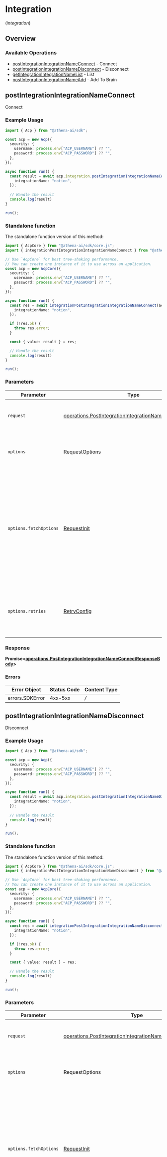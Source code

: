 # Integration
(*integration*)

## Overview

### Available Operations

* [postIntegrationIntegrationNameConnect](#postintegrationintegrationnameconnect) - Connect
* [postIntegrationIntegrationNameDisconnect](#postintegrationintegrationnamedisconnect) - Disconnect
* [getIntegrationIntegrationNameList](#getintegrationintegrationnamelist) - List
* [postIntegrationIntegrationNameAdd](#postintegrationintegrationnameadd) - Add To Brain

## postIntegrationIntegrationNameConnect

Connect

### Example Usage

```typescript
import { Acp } from "@athena-ai/sdk";

const acp = new Acp({
  security: {
    username: process.env["ACP_USERNAME"] ?? "",
    password: process.env["ACP_PASSWORD"] ?? "",
  },
});

async function run() {
  const result = await acp.integration.postIntegrationIntegrationNameConnect({
    integrationName: "notion",
  });
  
  // Handle the result
  console.log(result)
}

run();
```

### Standalone function

The standalone function version of this method:

```typescript
import { AcpCore } from "@athena-ai/sdk/core.js";
import { integrationPostIntegrationIntegrationNameConnect } from "@athena-ai/sdk/funcs/integrationPostIntegrationIntegrationNameConnect.js";

// Use `AcpCore` for best tree-shaking performance.
// You can create one instance of it to use across an application.
const acp = new AcpCore({
  security: {
    username: process.env["ACP_USERNAME"] ?? "",
    password: process.env["ACP_PASSWORD"] ?? "",
  },
});

async function run() {
  const res = await integrationPostIntegrationIntegrationNameConnect(acp, {
    integrationName: "notion",
  });

  if (!res.ok) {
    throw res.error;
  }

  const { value: result } = res;

  // Handle the result
  console.log(result)
}

run();
```

### Parameters

| Parameter                                                                                                                                                                      | Type                                                                                                                                                                           | Required                                                                                                                                                                       | Description                                                                                                                                                                    |
| ------------------------------------------------------------------------------------------------------------------------------------------------------------------------------ | ------------------------------------------------------------------------------------------------------------------------------------------------------------------------------ | ------------------------------------------------------------------------------------------------------------------------------------------------------------------------------ | ------------------------------------------------------------------------------------------------------------------------------------------------------------------------------ |
| `request`                                                                                                                                                                      | [operations.PostIntegrationIntegrationNameConnectRequest](../../models/operations/postintegrationintegrationnameconnectrequest.md)                                             | :heavy_check_mark:                                                                                                                                                             | The request object to use for the request.                                                                                                                                     |
| `options`                                                                                                                                                                      | RequestOptions                                                                                                                                                                 | :heavy_minus_sign:                                                                                                                                                             | Used to set various options for making HTTP requests.                                                                                                                          |
| `options.fetchOptions`                                                                                                                                                         | [RequestInit](https://developer.mozilla.org/en-US/docs/Web/API/Request/Request#options)                                                                                        | :heavy_minus_sign:                                                                                                                                                             | Options that are passed to the underlying HTTP request. This can be used to inject extra headers for examples. All `Request` options, except `method` and `body`, are allowed. |
| `options.retries`                                                                                                                                                              | [RetryConfig](../../lib/utils/retryconfig.md)                                                                                                                                  | :heavy_minus_sign:                                                                                                                                                             | Enables retrying HTTP requests under certain failure conditions.                                                                                                               |

### Response

**Promise\<[operations.PostIntegrationIntegrationNameConnectResponseBody](../../models/operations/postintegrationintegrationnameconnectresponsebody.md)\>**

### Errors

| Error Object    | Status Code     | Content Type    |
| --------------- | --------------- | --------------- |
| errors.SDKError | 4xx-5xx         | */*             |


## postIntegrationIntegrationNameDisconnect

Disconnect

### Example Usage

```typescript
import { Acp } from "@athena-ai/sdk";

const acp = new Acp({
  security: {
    username: process.env["ACP_USERNAME"] ?? "",
    password: process.env["ACP_PASSWORD"] ?? "",
  },
});

async function run() {
  const result = await acp.integration.postIntegrationIntegrationNameDisconnect({
    integrationName: "notion",
  });
  
  // Handle the result
  console.log(result)
}

run();
```

### Standalone function

The standalone function version of this method:

```typescript
import { AcpCore } from "@athena-ai/sdk/core.js";
import { integrationPostIntegrationIntegrationNameDisconnect } from "@athena-ai/sdk/funcs/integrationPostIntegrationIntegrationNameDisconnect.js";

// Use `AcpCore` for best tree-shaking performance.
// You can create one instance of it to use across an application.
const acp = new AcpCore({
  security: {
    username: process.env["ACP_USERNAME"] ?? "",
    password: process.env["ACP_PASSWORD"] ?? "",
  },
});

async function run() {
  const res = await integrationPostIntegrationIntegrationNameDisconnect(acp, {
    integrationName: "notion",
  });

  if (!res.ok) {
    throw res.error;
  }

  const { value: result } = res;

  // Handle the result
  console.log(result)
}

run();
```

### Parameters

| Parameter                                                                                                                                                                      | Type                                                                                                                                                                           | Required                                                                                                                                                                       | Description                                                                                                                                                                    |
| ------------------------------------------------------------------------------------------------------------------------------------------------------------------------------ | ------------------------------------------------------------------------------------------------------------------------------------------------------------------------------ | ------------------------------------------------------------------------------------------------------------------------------------------------------------------------------ | ------------------------------------------------------------------------------------------------------------------------------------------------------------------------------ |
| `request`                                                                                                                                                                      | [operations.PostIntegrationIntegrationNameDisconnectRequest](../../models/operations/postintegrationintegrationnamedisconnectrequest.md)                                       | :heavy_check_mark:                                                                                                                                                             | The request object to use for the request.                                                                                                                                     |
| `options`                                                                                                                                                                      | RequestOptions                                                                                                                                                                 | :heavy_minus_sign:                                                                                                                                                             | Used to set various options for making HTTP requests.                                                                                                                          |
| `options.fetchOptions`                                                                                                                                                         | [RequestInit](https://developer.mozilla.org/en-US/docs/Web/API/Request/Request#options)                                                                                        | :heavy_minus_sign:                                                                                                                                                             | Options that are passed to the underlying HTTP request. This can be used to inject extra headers for examples. All `Request` options, except `method` and `body`, are allowed. |
| `options.retries`                                                                                                                                                              | [RetryConfig](../../lib/utils/retryconfig.md)                                                                                                                                  | :heavy_minus_sign:                                                                                                                                                             | Enables retrying HTTP requests under certain failure conditions.                                                                                                               |

### Response

**Promise\<[operations.PostIntegrationIntegrationNameDisconnectResponseBody](../../models/operations/postintegrationintegrationnamedisconnectresponsebody.md)\>**

### Errors

| Error Object    | Status Code     | Content Type    |
| --------------- | --------------- | --------------- |
| errors.SDKError | 4xx-5xx         | */*             |


## getIntegrationIntegrationNameList

list pages from integration

### Example Usage

```typescript
import { Acp } from "@athena-ai/sdk";

const acp = new Acp({
  security: {
    username: process.env["ACP_USERNAME"] ?? "",
    password: process.env["ACP_PASSWORD"] ?? "",
  },
});

async function run() {
  const result = await acp.integration.getIntegrationIntegrationNameList({
    integrationName: "confluence",
  });
  
  // Handle the result
  console.log(result)
}

run();
```

### Standalone function

The standalone function version of this method:

```typescript
import { AcpCore } from "@athena-ai/sdk/core.js";
import { integrationGetIntegrationIntegrationNameList } from "@athena-ai/sdk/funcs/integrationGetIntegrationIntegrationNameList.js";

// Use `AcpCore` for best tree-shaking performance.
// You can create one instance of it to use across an application.
const acp = new AcpCore({
  security: {
    username: process.env["ACP_USERNAME"] ?? "",
    password: process.env["ACP_PASSWORD"] ?? "",
  },
});

async function run() {
  const res = await integrationGetIntegrationIntegrationNameList(acp, {
    integrationName: "confluence",
  });

  if (!res.ok) {
    throw res.error;
  }

  const { value: result } = res;

  // Handle the result
  console.log(result)
}

run();
```

### Parameters

| Parameter                                                                                                                                                                      | Type                                                                                                                                                                           | Required                                                                                                                                                                       | Description                                                                                                                                                                    |
| ------------------------------------------------------------------------------------------------------------------------------------------------------------------------------ | ------------------------------------------------------------------------------------------------------------------------------------------------------------------------------ | ------------------------------------------------------------------------------------------------------------------------------------------------------------------------------ | ------------------------------------------------------------------------------------------------------------------------------------------------------------------------------ |
| `request`                                                                                                                                                                      | [operations.GetIntegrationIntegrationNameListRequest](../../models/operations/getintegrationintegrationnamelistrequest.md)                                                     | :heavy_check_mark:                                                                                                                                                             | The request object to use for the request.                                                                                                                                     |
| `options`                                                                                                                                                                      | RequestOptions                                                                                                                                                                 | :heavy_minus_sign:                                                                                                                                                             | Used to set various options for making HTTP requests.                                                                                                                          |
| `options.fetchOptions`                                                                                                                                                         | [RequestInit](https://developer.mozilla.org/en-US/docs/Web/API/Request/Request#options)                                                                                        | :heavy_minus_sign:                                                                                                                                                             | Options that are passed to the underlying HTTP request. This can be used to inject extra headers for examples. All `Request` options, except `method` and `body`, are allowed. |
| `options.retries`                                                                                                                                                              | [RetryConfig](../../lib/utils/retryconfig.md)                                                                                                                                  | :heavy_minus_sign:                                                                                                                                                             | Enables retrying HTTP requests under certain failure conditions.                                                                                                               |

### Response

**Promise\<[operations.ResponseBody[]](../../models/.md)\>**

### Errors

| Error Object    | Status Code     | Content Type    |
| --------------- | --------------- | --------------- |
| errors.SDKError | 4xx-5xx         | */*             |


## postIntegrationIntegrationNameAdd

used to add pages to brain

### Example Usage

```typescript
import { Acp } from "@athena-ai/sdk";

const acp = new Acp({
  security: {
    username: process.env["ACP_USERNAME"] ?? "",
    password: process.env["ACP_PASSWORD"] ?? "",
  },
});

async function run() {
  const result = await acp.integration.postIntegrationIntegrationNameAdd({
    integrationName: "notion",
    requestBody: {},
  });
  
  // Handle the result
  console.log(result)
}

run();
```

### Standalone function

The standalone function version of this method:

```typescript
import { AcpCore } from "@athena-ai/sdk/core.js";
import { integrationPostIntegrationIntegrationNameAdd } from "@athena-ai/sdk/funcs/integrationPostIntegrationIntegrationNameAdd.js";

// Use `AcpCore` for best tree-shaking performance.
// You can create one instance of it to use across an application.
const acp = new AcpCore({
  security: {
    username: process.env["ACP_USERNAME"] ?? "",
    password: process.env["ACP_PASSWORD"] ?? "",
  },
});

async function run() {
  const res = await integrationPostIntegrationIntegrationNameAdd(acp, {
    integrationName: "notion",
    requestBody: {},
  });

  if (!res.ok) {
    throw res.error;
  }

  const { value: result } = res;

  // Handle the result
  console.log(result)
}

run();
```

### Parameters

| Parameter                                                                                                                                                                      | Type                                                                                                                                                                           | Required                                                                                                                                                                       | Description                                                                                                                                                                    |
| ------------------------------------------------------------------------------------------------------------------------------------------------------------------------------ | ------------------------------------------------------------------------------------------------------------------------------------------------------------------------------ | ------------------------------------------------------------------------------------------------------------------------------------------------------------------------------ | ------------------------------------------------------------------------------------------------------------------------------------------------------------------------------ |
| `request`                                                                                                                                                                      | [operations.PostIntegrationIntegrationNameAddRequest](../../models/operations/postintegrationintegrationnameaddrequest.md)                                                     | :heavy_check_mark:                                                                                                                                                             | The request object to use for the request.                                                                                                                                     |
| `options`                                                                                                                                                                      | RequestOptions                                                                                                                                                                 | :heavy_minus_sign:                                                                                                                                                             | Used to set various options for making HTTP requests.                                                                                                                          |
| `options.fetchOptions`                                                                                                                                                         | [RequestInit](https://developer.mozilla.org/en-US/docs/Web/API/Request/Request#options)                                                                                        | :heavy_minus_sign:                                                                                                                                                             | Options that are passed to the underlying HTTP request. This can be used to inject extra headers for examples. All `Request` options, except `method` and `body`, are allowed. |
| `options.retries`                                                                                                                                                              | [RetryConfig](../../lib/utils/retryconfig.md)                                                                                                                                  | :heavy_minus_sign:                                                                                                                                                             | Enables retrying HTTP requests under certain failure conditions.                                                                                                               |

### Response

**Promise\<[operations.PostIntegrationIntegrationNameAddResponseBody](../../models/operations/postintegrationintegrationnameaddresponsebody.md)\>**

### Errors

| Error Object    | Status Code     | Content Type    |
| --------------- | --------------- | --------------- |
| errors.SDKError | 4xx-5xx         | */*             |
